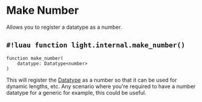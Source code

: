 # Make Number

Allows you to register a datatype as a number.

## `#!luau function light.internal.make_number()`

```luau title='<!-- client --> <!-- server --> <!-- shared --> <!-- sync --> <!-- internal -->'
function make_number(
    datatype: Datatype<number>
)
```

This will register the [Datatype](../../datatypes/index.md) as a number so that it can be used for dynamic lengths, etc.
Any scenario where you're required to have a number datatype for a generic for example, this could be useful.
